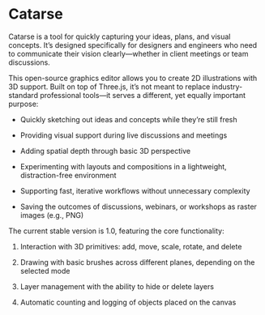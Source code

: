 # Catarse
Catarse is a tool for quickly capturing your ideas, plans, and visual concepts. It’s designed specifically for designers and engineers who need to communicate their vision clearly—whether in client meetings or team discussions.

This open-source graphics editor allows you to create 2D illustrations with 3D support. Built on top of Three.js, it’s not meant to replace industry-standard professional tools—it serves a different, yet equally important purpose:

- Quickly sketching out ideas and concepts while they’re still fresh

- Providing visual support during live discussions and meetings

- Adding spatial depth through basic 3D perspective

- Experimenting with layouts and compositions in a lightweight, distraction-free environment

- Supporting fast, iterative workflows without unnecessary complexity

- Saving the outcomes of discussions, webinars, or workshops as raster images (e.g., PNG)




The current stable version is 1.0, featuring the core functionality:

1) Interaction with 3D primitives: add, move, scale, rotate, and delete

2) Drawing with basic brushes across different planes, depending on the selected mode

3) Layer management with the ability to hide or delete layers

4) Automatic counting and logging of objects placed on the canvas
